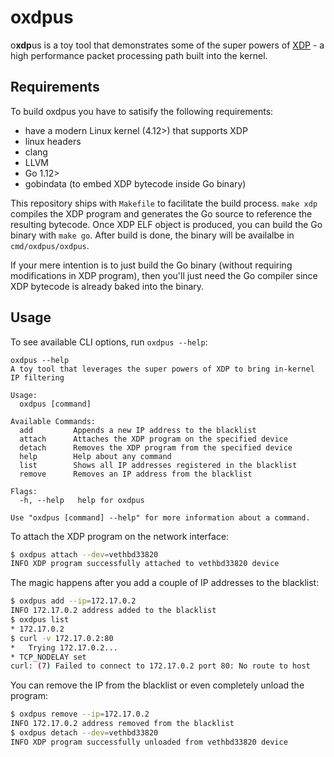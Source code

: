 # oxdpus
o**xdp**us is a toy tool that demonstrates some of the super powers of [XDP](https://www.iovisor.org/technology/xdp) - a high performance packet processing path built into the kernel.


## Requirements

To build oxdpus you have to satisify the following requirements:
- have a modern Linux kernel (4.12>) that supports XDP
- linux headers
- clang
- LLVM
- Go 1.12>
- gobindata (to embed XDP bytecode inside Go binary)

This repository ships with `Makefile` to facilitate the build process. `make xdp` compiles the XDP program and generates the Go source to reference the resulting bytecode. Once XDP ELF object is produced, you can build the Go binary with `make go`. After build is done, the binary will be availalbe in `cmd/oxdpus/oxdpus`.

If your mere intention is to just build the Go binary (without requiring modifications in XDP program), then you'll just need the Go compiler since XDP bytecode is already baked into the binary. 

## Usage

To see available CLI options, run `oxdpus --help`:

```
oxdpus --help
A toy tool that leverages the super powers of XDP to bring in-kernel IP filtering

Usage:
  oxdpus [command]

Available Commands:
  add         Appends a new IP address to the blacklist
  attach      Attaches the XDP program on the specified device
  detach      Removes the XDP program from the specified device
  help        Help about any command
  list        Shows all IP addresses registered in the blacklist
  remove      Removes an IP address from the blacklist

Flags:
  -h, --help   help for oxdpus

Use "oxdpus [command] --help" for more information about a command.
```

To attach the XDP program on the network interface:

```bash
$ oxdpus attach --dev=vethbd33820
INFO XDP program successfully attached to vethbd33820 device
```

The magic happens after you add a couple of IP addresses to the blacklist:

```bash
$ oxdpus add --ip=172.17.0.2
INFO 172.17.0.2 address added to the blacklist
$ oxdpus list
* 172.17.0.2
$ curl -v 172.17.0.2:80
*   Trying 172.17.0.2...
* TCP_NODELAY set
curl: (7) Failed to connect to 172.17.0.2 port 80: No route to host
```

You can remove the IP from the blacklist or even completely unload the program:

```bash
$ oxdpus remove --ip=172.17.0.2
INFO 172.17.0.2 address removed from the blacklist
$ oxdpus detach --dev=vethbd33820
INFO XDP program successfully unloaded from vethbd33820 device
```

